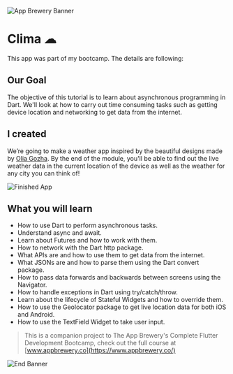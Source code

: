 ![App Brewery Banner](https://github.com/londonappbrewery/Images/blob/master/AppBreweryBanner.png)

# Clima ☁

This app was part of my bootcamp. The details are following:

## Our Goal

The objective of this tutorial is to learn about asynchronous programming in Dart. We'll look at how
to carry out time consuming tasks such as getting device location and networking to get data from
the internet.

## I created

We’re going to make a weather app inspired by the beautiful designs made
by [Olia Gozha](https://dribbble.com/shots/4663154-). By the end of the module, you'll be able to
find out the live weather data in the current location of the device as well as the weather for any
city you can think of!

![Finished App](https://github.com/londonappbrewery/Images/blob/master/clima-demo.gif)

## What you will learn

- How to use Dart to perform asynchronous tasks.
- Understand async and await.
- Learn about Futures and how to work with them.
- How to network with the Dart http package.
- What APIs are and how to use them to get data from the internet.
- What JSONs are and how to parse them using the Dart convert package.
- How to pass data forwards and backwards between screens using the Navigator.
- How to handle exceptions in Dart using try/catch/throw.
- Learn about the lifecycle of Stateful Widgets and how to override them.
- How to use the Geolocator package to get live location data for both iOS and Android.
- How to use the TextField Widget to take user input.

> This is a companion project to The App Brewery's Complete Flutter Development Bootcamp, check out the full course at [www.appbrewery.co](https://www.appbrewery.co/)

![End Banner](https://github.com/londonappbrewery/Images/blob/master/readme-end-banner.png)
